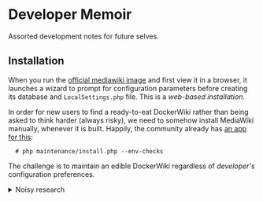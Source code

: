 # Developer Memoir

Assorted development notes for future selves.

## Installation

When you run the [official mediawiki image](https://hub.docker.com/_/mediawiki)
and first view it in a browser, it launches a wizard to prompt for configuration
parameters before creating its database and `LocalSettings.php` file.
This is a *web-based installation*.

In order for new users to find a ready-to-eat DockerWiki rather than being
asked to think harder (always risky), we need to somehow install MediaWiki
manually, whenever it is built. Happily, the community already has [an app
for this](https://www.mediawiki.org/wiki/Manual:Install.php):
```
  # php maintenance/install.php --env-checks
```
The challenge is to maintain an edible DockerWiki regardless of *developer's*
configuration preferences.

<details><summary>Noisy research</summary>
<p>

```bash
# Run installer.
php maintenance/install.php
  --conf=notused            # LocalSettings.php address; old, obsolete, maybe
  --confpath=notused        # ditto, maybe
  --dbgroupdefault=notused
  --dbname="$MW_DB_DATABASE"
  --dbpass=notused          # use --dbpassfile instead
  --dbpassfile="DockerWiki/dbpassfile"
  --dbpath=notused
  --dbport=notused          # only for non-mysql contexts
  --dbprefix=notused        # if many schemas in one DB
  --dbschema=notused        # only for non-mysql schemes
  --dbserver=notused        # default 'localhost', should be 'data' ?
  --dbtype=notused          # default 'mysql'
  --dbuser="$MW_DB_USER"
  --env-checks=notused      # see above, this ignores other options
  --globals                 # no value, i think; output globals when done
  --help=notused
  --installdbpass=notused   # mariadb entrypoint does this
  --installdbuser=notused   # mariadb entrypoint does this
  --lang=notused            # default 'en'
  --memory-limit=notused
  --pass=notused            # use --passfile instead
  --passfile=DockerWiki/passfile
  --profiler=notused        # default profiler output is 'text'
  --quiet=notused           # maybe used, does not take value methinks
  --scriptpath=notused      # but may need, default is '/wiki'?
  --server="http://localhost:8080" # i think? fix that hard port too.
  --skins=notused           # default 'all' but we still wanna Use 'timeless'
  --wiki=notused            # wiki ID? is this $wgSitename = "DockerWiki" ?
  --with-extensions=notused # "detect" and include extensions? meaning?
  DockerWiki
  WikiAdmin
```

</p>
</details>
